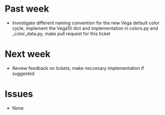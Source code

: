 # Past week

- Investigate different naming convention for the new Vega default color cycle, implement the Vega10 dict and implementation in colors.py and _color_data.py, make pull request for this ticket


# Next week

- Review feedback on tickets, make neccesary implementation if suggested


# Issues

- None